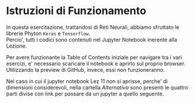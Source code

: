# Istruzioni di Funzionamento

In questa esercitazione, trattandosi di Reti Neurali, abbiamo sfruttato le librerie Phyton ``Keras`` e ``Tensorflow``. \
Percio', tutti i codici sono contenuti nel Jupyter Notebook inerente alla Lezione.

Per avere funzionante la Table of Contents iniziale per navigare tra i vari esercizi, e' necessario scaricare il notebook e aprirlo sul proprio browser. \
Utilizzando la preview di GitHub, invece, essi non funzioneranno.

Nel caso in cui il jupyter notebook Lez 11 non si aprisse, perche' di dimensioni considerevoli, nella cartella *Alternativa* sono presenti le quattro parti divise con link per passare da un jupyter a quello seguente.
